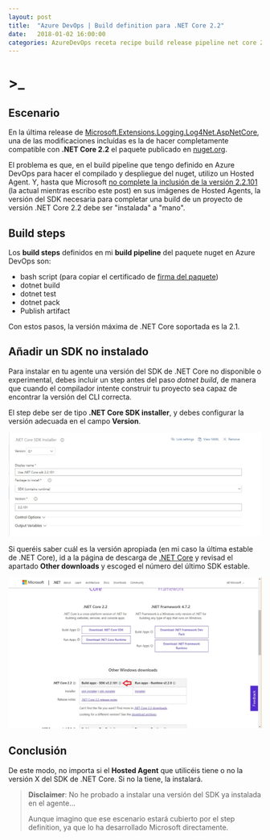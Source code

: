 ```yaml
---
layout: post
title:  "Azure DevOps | Build definition para .NET Core 2.2"
date:   2018-01-02 16:00:00
categories: AzureDevOps receta recipe build release pipeline net core 2.2
---
```

# >_

## Escenario

En la última release de [Microsoft.Extensions.Logging.Log4Net.AspNetCore](https://github.com/huorswords/Microsoft.Extensions.Logging.Log4Net.AspNetCore), una de las modificaciones incluídas es la de hacer completamente compatible con **.NET Core 2.2** el paquete publicado en [nuget.org](https://www.nuget.org/packages/Microsoft.Extensions.Logging.Log4Net.AspNetCore/).

El problema es que, en el build pipeline que tengo definido en Azure DevOps para hacer el compilado y despliegue del nuget, utilizo un Hosted Agent. Y, hasta que Microsoft [no complete la inclusión de la versión 2.2.101](https://github.com/Microsoft/azure-pipelines-image-generation/issues/512) (la actual mientras escribo este post) en sus imágenes de Hosted Agents, la versión del SDK necesaria para completar una build de un proyecto de versión .NET Core 2.2 debe ser "instalada" a "mano".

## Build steps

Los **build steps** definidos en mi **build pipeline** del paquete nuget en Azure DevOps son:

* bash script (para copiar el certificado de [firma del paquete](https://docs.microsoft.com/es-es/nuget/create-packages/sign-a-package))
* dotnet build
* dotnet test
* dotnet pack
* Publish artifact

Con estos pasos, la versión máxima de .NET Core soportada es la 2.1.

## Añadir un SDK no instalado

Para instalar en tu agente una versión del SDK de .NET Core no disponible o experimental, debes incluir un step antes del paso *dotnet build*, de manera que cuando el compilador intente construir tu proyecto sea capaz de encontrar la versión del CLI correcta.

El step debe ser de tipo **.NET Core SDK installer**, y debes configurar la versión adecuada en el campo **Version**.

![Screenshot del step de instalación del SDK de .NET Core](/assets/net-core-sdk-installer-screenshot.jpg)

Si queréis saber cuál es la versión apropiada (en mi caso la última estable de .NET Core), id a la página de descarga de [.NET Core](https://dotnet.microsoft.com/download) y revisad el apartado **Other downloads** y escoged el número del último SDK estable.

![Screenshot de la página de descarga de .NET Core SDK](/assets/net-core-download-page-screenshot.jpg)

## Conclusión

De este modo, no importa si el **Hosted Agent** que utilicéis tiene o no la versión X del SDK de .NET Core. Si no la tiene, la instalará.

> **Disclaimer**: No he probado a instalar una versión del SDK ya instalada en el agente...
>
> Aunque imagino que ese escenario estará cubierto por el step definition, ya que lo ha desarrollado Microsoft directamente.